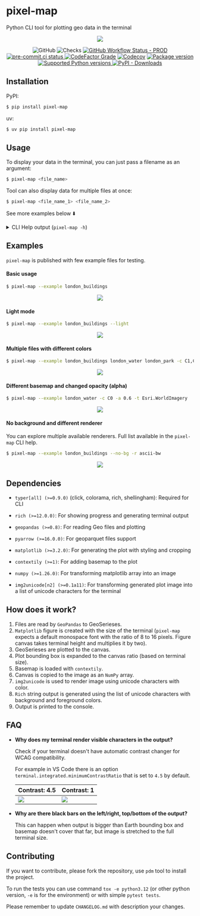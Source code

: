 # pixel-map

Python CLI tool for plotting geo data in the terminal

<p align="center">
  <img src="https://raw.githubusercontent.com/RaczeQ/pixel-map/main/images/pixel-map-monaco.jpg"><br/>
</p>

<p align="center">
    <img alt="GitHub" src="https://img.shields.io/github/license/raczeq/pixel-map?logo=mit&logoColor=%23fff">
    <img src="https://img.shields.io/github/checks-status/raczeq/pixel-map/main?logo=GitHubActions&logoColor=%23fff" alt="Checks">
    <a href="https://github.com/raczeq/pixel-map/actions/workflows/ci-prod.yml" target="_blank">
        <img alt="GitHub Workflow Status - PROD" src="https://img.shields.io/github/actions/workflow/status/raczeq/pixel-map/ci-prod.yml?label=build-prod&logo=GitHubActions&logoColor=%23fff">
    </a>
    <a href="https://results.pre-commit.ci/latest/github/raczeq/pixel-map/main" target="_blank">
        <img src="https://results.pre-commit.ci/badge/github/raczeq/pixel-map/main.svg" alt="pre-commit.ci status">
    </a>
    <a href="https://www.codefactor.io/repository/github/raczeq/pixel-map"><img alt="CodeFactor Grade" src="https://img.shields.io/codefactor/grade/github/raczeq/pixel-map?logo=codefactor&logoColor=%23fff"></a>
    <a href="https://app.codecov.io/gh/raczeq/pixel-map/tree/main"><img alt="Codecov" src="https://img.shields.io/codecov/c/github/raczeq/pixel-map?logo=codecov&token=PRS4E02ZX0&logoColor=%23fff"></a>
    <a href="https://pypi.org/project/pixel-map" target="_blank">
        <img src="https://img.shields.io/pypi/v/pixel-map?color=%2334D058&label=pypi%20package&logo=pypi&logoColor=%23fff" alt="Package version">
    </a>
    <a href="https://pypi.org/project/pixel-map" target="_blank">
        <img src="https://img.shields.io/pypi/pyversions/pixel-map.svg?color=%2334D058&logo=python&logoColor=%23fff" alt="Supported Python versions">
    </a>
    <a href="https://pypi.org/project/pixel-map" target="_blank">
        <img alt="PyPI - Downloads" src="https://img.shields.io/pypi/dm/pixel-map">
    </a>
</p>

## Installation

PyPI:

```sh
$ pip install pixel-map
```

uv:

```sh
$ uv pip install pixel-map
```

## Usage

To display your data in the terminal, you can just pass a filename as an argument:
```sh
$ pixel-map <file_name>
```

Tool can also display data for multiple files at once:
```sh
$ pixel-map <file_name_1> <file_name_2>
```

See more examples below ⬇️

<details>
  <summary>CLI Help output (<code>pixel-map -h</code>)</summary>

```console
 Usage: pixel-map [OPTIONS] FILES...

 Plot the geo data into a terminal.
 Generates a Matplotlib canvas that is rendered to an image and later transformed into a list of
 unicode characters.

╭─ Arguments ───────────────────────────────────────────────────────────────────────────────────────────────────────────────────────────────────────────────────────────────────────╮
│ *    files      FILES...  List of files to display. Those could be any that can be opened by GeoPandas. [required]                                                                │
╰───────────────────────────────────────────────────────────────────────────────────────────────────────────────────────────────────────────────────────────────────────────────────╯
╭─ Options ─────────────────────────────────────────────────────────────────────────────────────────────────────────────────────────────────────────────────────────────────────────╮
│ --bbox                         -b             BBOX   Clip the map to a given bounding box. Expects 4 floating point numbers separated by commas.                                  │
│ --renderer                     -r             TEXT   Renderer used for generating terminal output. Possible values: all, ascii, ascii-bw, block, braille, braille-bw, half, quad, │
│                                                      space.                                                                                                                       │
│                                                      [default: (block)]                                                                                                           │
│ --dark                             --light           Uses the predefined dark or light style. Can be overriden with user defined style. [default: dark]                           │
│ --color                        -c             COLOR  Pass color or list of colours per each geo file.                                                                             │
│ --alpha,--opacity              -a             FLOAT  Pass opacity or list of opacities per each geo file.                                                                         │
│ --basemap,--tileset            -t             TILES  Set the basemap provider. Can be any value parsed by xyzservices library. Defaults to CartoDB.DarkMatterNoLabels if --dark   │
│                                                      or CartoDB.PositronNoLabels if --light.                                                                                      │
│ --no-border,--fullscreen       -f                    Removes the border around the map.                                                                                           │
│ --no-background,--no-bg                              Removes the background of the map and plots only geo data.                                                                   │
│ --background-color,--bg-color                 COLOR  Set the background color. Can be used together with --no-background.                                                         │
│ --width                                       INT    Override the current console width.                                                                                          │
│ --height                                      INT    Override the current console height.                                                                                         │
│ --dpi                                         INT    DPI used to get better quality matplotlib plot before rendering to terminal. [default: 10]                                   │
│ --example,--example-files                            Can be used to load one of example files based on name. Possible values: london_buildings, london_park, london_water,        │
│                                                      monaco_buildings.                                                                                                            │
│ --version                      -v                    Show the application's version and exit.                                                                                     │
│ --install-completion                                 Install completion for the current shell.                                                                                    │
│ --show-completion                                    Show completion for the current shell, to copy it or customize the installation.                                             │
│ --help                         -h                    Show this message and exit.                                                                                                  │
╰───────────────────────────────────────────────────────────────────────────────────────────────────────────────────────────────────────────────────────────────────────────────────╯
```
</details>

## Examples

`pixel-map` is published with few example files for testing.

#### Basic usage

```sh
$ pixel-map --example london_buildings
```
<p align="center">
  <img src="https://raw.githubusercontent.com/RaczeQ/pixel-map/main/images/london_dark.jpg"><br/>
</p>

#### Light mode

```sh
$ pixel-map --example london_buildings --light
```
<p align="center">
  <img src="https://raw.githubusercontent.com/RaczeQ/pixel-map/main/images/london_light.jpg"><br/>
</p>

#### Multiple files with different colors

```sh
$ pixel-map --example london_buildings london_water london_park -c C1,C0,C2
```
<p align="center">
  <img src="https://raw.githubusercontent.com/RaczeQ/pixel-map/main/images/london_multiple.jpg"><br/>
</p>

#### Different basemap and changed opacity (alpha)

```sh
$ pixel-map --example london_water -c C0 -a 0.6 -t Esri.WorldImagery
```
<p align="center">
  <img src="https://raw.githubusercontent.com/RaczeQ/pixel-map/main/images/london_satellite.jpg"><br/>
</p>

#### No background and different renderer

You can explore multiple available renderers. Full list available in the `pixel-map` CLI help.

```sh
$ pixel-map --example london_buildings --no-bg -r ascii-bw
```
<p align="center">
  <img src="https://raw.githubusercontent.com/RaczeQ/pixel-map/main/images/london_ascii.jpg"><br/>
</p>

## Dependencies

- `typer[all] (>=0.9.0)` (click, colorama, rich, shellingham): Required for CLI

- `rich (>=12.0.0)`: For showing progress and generating terminal output

- `geopandas (>=0.8)`: For reading Geo files and plotting

- `pyarrow (>=16.0.0)`: For geoparquet files support

- `matplotlib (>=3.2.0)`: For generating the plot with styling and cropping

- `contextily (>=1)`: For adding basemap to the plot

- `numpy (>=1.26.0)`: For transforming matplotlib array into an image

- `img2unicode[n2] (>=0.1a11)`: For transforming generated plot image into a list of unicode characters for the terminal

## How does it work?

1. Files are read by `GeoPandas` to GeoSerieses.
2. `Matplotlib` figure is created with the size of the terminal (`pixel-map` expects a default monospace font with the ratio of 8 to 16 pixels. Figure canvas takes terminal height and multiplies it by two).
3. GeoSerieses are plotted to the canvas.
4. Plot bounding box is expanded to the canvas ratio (based on terminal size).
5. Basemap is loaded with `contextily`.
6. Canvas is copied to the image as an `NumPy` array.
7. `img2unicode` is used to render image using unicode characters with color.
8. `Rich` string output is generated using the list of unicode characters with background and foreground colors.
9. Output is printed to the console.

## FAQ

- **Why does my terminal render visible characters in the output?**

  Check if your terminal doesn't have automatic contrast changer for WCAG compatibility.

  For example in VS Code there is an option `terminal.integrated.minimumContrastRatio` that is set to `4.5` by default.

  | Contrast: 4.5 | Contrast: 1 |
  | --- | --- |
  | ![](https://raw.githubusercontent.com/RaczeQ/pixel-map/main/images/monaco_contrast.jpg) | ![](https://raw.githubusercontent.com/RaczeQ/pixel-map/main/images/monaco_contrast_low.jpg) |

- **Why are there black bars on the left/right, top/bottom of the output?**

  This can happen when output is bigger than Earth bounding box and basemap doesn't cover that far, but image is stretched to the full terminal size.

## Contributing

If you want to contribute, please fork the repository, use `pdm` tool to install the project.

To run the tests you can use command `tox -e python3.12` (or other python version, `-e` is for the environment) or with simple `pytest tests`.

Please remember to update `CHANGELOG.md` with description your changes.
